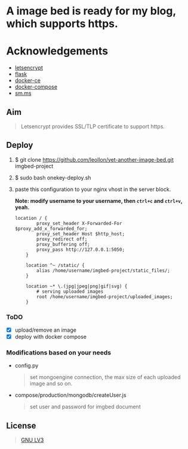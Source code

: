 # A image bed is ready for my blog, which supports https.

# Acknowledgements
- [letsencrypt](https://letsencrypt.org/)
- [flask](https://github.com/pallets/flask)
- [docker-ce](https://www.docker.com/community-edition)
- [docker-compose](https://github.com/docker/compose)
- [sm.ms](https://sm.ms)

## Aim
> Letsencrypt provides SSL/TLP certificate to support https.

## Deploy

1. $ git clone https://github.com/leollon/yet-another-image-bed.git imgbed-project
2. $ sudo bash onekey-deploy.sh
3. paste this configuration to your nginx vhost in the server block.

    **Note: modify username to your username, then `ctrl+c` and `ctrl+v`, yeah.**
    ```
    location / {
            proxy_set_header X-Forwarded-For $proxy_add_x_forwarded_for;
            proxy_set_header Host $http_host;
            proxy_redirect off;
            proxy_buffering off;
            proxy_pass http://127.0.0.1:5050;
        }

        location ^~ /static/ {
            alias /home/username/imgbed-project/static_files/;
        }

        location ~* \.(jpg|jpeg|png|gif|svg) {
            # serving uploaded images
            root /home/username/imgbed-project/uploaded_images;
        }
    ```

### ToDO
   - [x] upload/remove an image
   - [x] deploy with docker compose

### Modifications based on your needs

- config.py

  >set mongoengine connection, the max size of each uploaded image and so on.

- compose/production/mongodb/createUser.js
  > set user and password for imgbed document

## License 
> [GNU LV3](./LICENSE)
